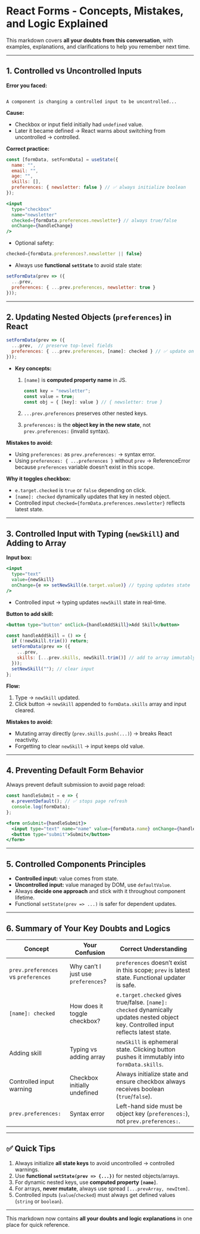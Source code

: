 # React Forms - Concepts, Mistakes, and Logic Explained

This markdown covers **all your doubts from this conversation**, with examples, explanations, and clarifications to help you remember next time.

---

## 1. Controlled vs Uncontrolled Inputs

**Error you faced:**
```

A component is changing a controlled input to be uncontrolled...

````

**Cause:**
- Checkbox or input field initially had `undefined` value.
- Later it became defined → React warns about switching from uncontrolled → controlled.

**Correct practice:**
```jsx
const [formData, setFormData] = useState({
  name: "",
  email: "",
  age: "",
  skills: [],
  preferences: { newsletter: false } // ✅ always initialize boolean
});

<input
  type="checkbox"
  name="newsletter"
  checked={formData.preferences.newsletter} // always true/false
  onChange={handleChange}
/>
````

* Optional safety:

```jsx
checked={formData.preferences?.newsletter || false}
```

* Always use **functional `setState`** to avoid stale state:

```jsx
setFormData(prev => ({
  ...prev,
  preferences: { ...prev.preferences, newsletter: true }
}));
```

---

## 2. Updating Nested Objects (`preferences`) in React

```jsx
setFormData(prev => ({
  ...prev,  // preserve top-level fields
  preferences: { ...prev.preferences, [name]: checked } // ✅ update only this nested key
}));
```

* **Key concepts:**

  1. `[name]` is **computed property name** in JS.

     ```js
     const key = "newsletter";
     const value = true;
     const obj = { [key]: value } // { newsletter: true }
     ```
  2. `...prev.preferences` preserves other nested keys.
  3. `preferences:` is the **object key in the new state**, not `prev.preferences:` (invalid syntax).

**Mistakes to avoid:**

* Using `preferences:` as `prev.preferences:` → syntax error.
* Using `preferences: { ...preferences }` without `prev` → ReferenceError because `preferences` variable doesn’t exist in this scope.

**Why it toggles checkbox:**

* `e.target.checked` is `true` or `false` depending on click.
* `[name]: checked` dynamically updates that key in nested object.
* Controlled input `checked={formData.preferences.newsletter}` reflects latest state.

---

## 3. Controlled Input with Typing (`newSkill`) and Adding to Array

**Input box:**

```jsx
<input
  type="text"
  value={newSkill}
  onChange={e => setNewSkill(e.target.value)} // typing updates state
/>
```

* Controlled input → typing updates `newSkill` state in real-time.

**Button to add skill:**

```jsx
<button type="button" onClick={handleAddSkill}>Add Skill</button>

const handleAddSkill = () => {
  if (!newSkill.trim()) return;
  setFormData(prev => ({
    ...prev,
    skills: [...prev.skills, newSkill.trim()] // add to array immutably
  }));
  setNewSkill(""); // clear input
};
```

**Flow:**

1. Type → `newSkill` updated.
2. Click button → `newSkill` appended to `formData.skills` array and input cleared.

**Mistakes to avoid:**

* Mutating array directly (`prev.skills.push(...)`) → breaks React reactivity.
* Forgetting to clear `newSkill` → input keeps old value.

---

## 4. Preventing Default Form Behavior

Always prevent default submission to avoid page reload:

```jsx
const handleSubmit = e => {
  e.preventDefault(); // ✅ stops page refresh
  console.log(formData);
};

<form onSubmit={handleSubmit}>
  <input type="text" name="name" value={formData.name} onChange={handleChange} />
  <button type="submit">Submit</button>
</form>
```

---

## 5. Controlled Components Principles

* **Controlled input:** value comes from state.
* **Uncontrolled input:** value managed by DOM, use `defaultValue`.
* Always **decide one approach** and stick with it throughout component lifetime.
* Functional `setState(prev => ...)` is safer for dependent updates.

---

## 6. Summary of Your Key Doubts and Logics

| Concept                             | Your Confusion                      | Correct Understanding                                                                                                                 |
| ----------------------------------- | ----------------------------------- | ------------------------------------------------------------------------------------------------------------------------------------- |
| `prev.preferences` vs `preferences` | Why can’t I just use `preferences`? | `preferences` doesn’t exist in this scope; `prev` is latest state. Functional updater is safe.                                        |
| `[name]: checked`                   | How does it toggle checkbox?        | `e.target.checked` gives true/false. `[name]: checked` dynamically updates nested object key. Controlled input reflects latest state. |
| Adding skill                        | Typing vs adding array              | `newSkill` is ephemeral state. Clicking button pushes it immutably into `formData.skills`.                                            |
| Controlled input warning            | Checkbox initially undefined        | Always initialize state and ensure checkbox always receives boolean (`true`/`false`).                                                 |
| `prev.preferences:`                 | Syntax error                        | Left-hand side must be object key (`preferences:`), not `prev.preferences:`.                                                          |

---

## ✅ Quick Tips

1. Always initialize **all state keys** to avoid uncontrolled → controlled warnings.
2. Use **functional `setState(prev => {...})`** for nested objects/arrays.
3. For dynamic nested keys, use **computed property `[name]`**.
4. For arrays, **never mutate**, always use spread `[...prevArray, newItem]`.
5. Controlled inputs (`value`/`checked`) must always get defined values (`string` or `boolean`).

---

This markdown now contains **all your doubts and logic explanations** in one place for quick reference.

```
